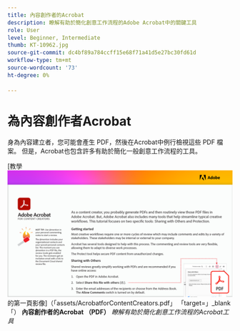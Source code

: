 ```yaml
---
title: 內容創作者的Acrobat
description: 瞭解有助於簡化創意工作流程的Adobe Acrobat中的關鍵工具
role: User
level: Beginner, Intermediate
thumb: KT-10962.jpg
source-git-commit: dc4bf89a784ccff15e68f71a41d5e27bc30fd61d
workflow-type: tm+mt
source-wordcount: '73'
ht-degree: 0%

---
```


# 為內容創作者Acrobat

身為內容建立者，您可能會產生 PDF，然後在Acrobat中例行檢視這些 PDF 檔案。 但是，Acrobat也包含許多有助於簡化一般創意工作流程的工具。

[教學 ![ 課程 ](assets/Acrobatforcontentcreators.png) 的第一頁影像]（「assets/AcrobatforContentCreators.pdf」 「target=」_blank「）
**內容創作者的Acrobat （PDF）** *瞭解有助於簡化創意工作流程的Acrobat工具*
